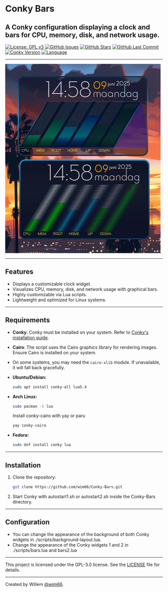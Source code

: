 # Conky Bars
## A Conky configuration displaying a clock and bars for CPU, memory, disk, and network usage.

[![License: GPL v3](https://img.shields.io/badge/License-GPLv3-blue.svg)](https://www.gnu.org/licenses/gpl-3.0) [![GitHub Issues](https://img.shields.io/github/issues/wim66/Conky-Bars)](https://github.com/wim66/Conky-Bars/issues) [![GitHub Stars](https://img.shields.io/github/stars/wim66/Conky-Bars?style=social)](https://github.com/wim66/Conky-Bars) [![GitHub Last Commit](https://img.shields.io/github/last-commit/wim66/Conky-Bars)](https://github.com/wim66/Conky-Bars/commits/main) [![Conky Version](https://img.shields.io/badge/Conky-1.10%2B-green)](https://github.com/brndnmtthws/conky) [![Language](https://img.shields.io/github/languages/top/wim66/Conky-Bars)](https://github.com/wim66/Conky-Bars)

---

![screenshot](preview.png)

---

## Features
- Displays a customizable clock widget.
- Visualizes CPU, memory, disk, and network usage with graphical bars.
- Highly customizable via Lua scripts.
- Lightweight and optimized for Linux systems.

---

## Requirements
- **Conky**: Conky must be installed on your system. Refer to [Conky's installation guide](https://github.com/brndnmtthws/conky).
- **Cairo**: The script uses the Cairo graphics library for rendering images. Ensure Cairo is installed on your system.
- On some systems, you may need the `cairo-xlib` module. If unavailable, it will fall back gracefully.
- **Ubuntu/Debian:**
    ```bash
    sudo apt install conky-all lua5.4
    ```

- **Arch Linux:**
    ```bash
    sudo pacman -S lua
    ```
    Install conky-cairo with yay or paru
    ```bash
    yay conky-cairo
    ```

- **Fedora:**
    ```bash
    sudo dnf install conky lua

---

## Installation
1. Clone the repository:
   ```bash
   git clone https://github.com/wim66/Conky-Bars.git
   ```
2. Start Conky with autostart1.sh or autostart2.sh inside the Conky-Bars directory.

---

## Configuration
- You can change the appearance of the background of both Conky widgets in ./scripts/background-layout.lua.
- Change the appearance of the Conky widgets 1 and 2 in ./scripts/bars.lua and bars2.lua

---

This project is licensed under the GPL-3.0 license. See the [LICENSE](https://github.com/wim66/Conky-Bars/blob/main/LICENSE) file for details.

---

Created by Willem [@wim66](https://github.com/wim66).
